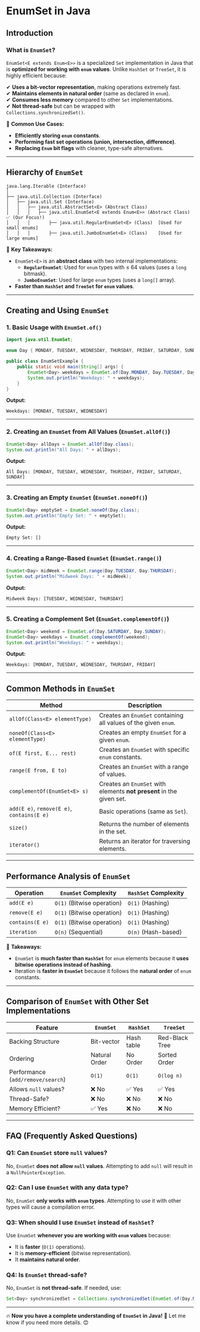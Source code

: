 

# **EnumSet in Java**  

## **Introduction**  

### **What is `EnumSet`?**  
`EnumSet<E extends Enum<E>>` is a specialized `Set` implementation in Java that is **optimized for working with `enum` values**. Unlike `HashSet` or `TreeSet`, it is highly efficient because:  

✔ **Uses a bit-vector representation**, making operations extremely fast.  
✔ **Maintains elements in natural order** (same as declared in `enum`).  
✔ **Consumes less memory** compared to other `Set` implementations.  
✔ **Not thread-safe** but can be wrapped with `Collections.synchronizedSet()`.  

📌 **Common Use Cases:**  
- **Efficiently storing `enum` constants**.  
- **Performing fast set operations (union, intersection, difference)**.  
- **Replacing `Enum` bit flags** with cleaner, type-safe alternatives.  

---

## **Hierarchy of `EnumSet`**  

```
java.lang.Iterable (Interface)
│
├── java.util.Collection (Interface)
│   ├── java.util.Set (Interface)
│   │   ├── java.util.AbstractSet<E> (Abstract Class)
│   │   │   ├── java.util.EnumSet<E extends Enum<E>> (Abstract Class) ✅ (Our Focus!)
│   │   │       ├── java.util.RegularEnumSet<E> (Class)  [Used for small enums]
│   │   │       ├── java.util.JumboEnumSet<E> (Class)    [Used for large enums]
```

📌 **Key Takeaways:**  
- `EnumSet<E>` is an **abstract class** with two internal implementations:  
  - **`RegularEnumSet`**: Used for `enum` types with ≤ 64 values (uses a `long` bitmask).  
  - **`JumboEnumSet`**: Used for large `enum` types (uses a `long[]` array).  
- **Faster than `HashSet` and `TreeSet` for `enum` values**.  

---

## **Creating and Using `EnumSet`**  

### **1. Basic Usage with `EnumSet.of()`**
```java
import java.util.EnumSet;

enum Day { MONDAY, TUESDAY, WEDNESDAY, THURSDAY, FRIDAY, SATURDAY, SUNDAY }

public class EnumSetExample {
    public static void main(String[] args) {
        EnumSet<Day> weekdays = EnumSet.of(Day.MONDAY, Day.TUESDAY, Day.WEDNESDAY);
        System.out.println("Weekdays: " + weekdays);
    }
}
```
**Output:**  
```
Weekdays: [MONDAY, TUESDAY, WEDNESDAY]
```

---

### **2. Creating an `EnumSet` from All Values (`EnumSet.allOf()`)**
```java
EnumSet<Day> allDays = EnumSet.allOf(Day.class);
System.out.println("All Days: " + allDays);
```
**Output:**  
```
All Days: [MONDAY, TUESDAY, WEDNESDAY, THURSDAY, FRIDAY, SATURDAY, SUNDAY]
```

---

### **3. Creating an Empty `EnumSet` (`EnumSet.noneOf()`)**
```java
EnumSet<Day> emptySet = EnumSet.noneOf(Day.class);
System.out.println("Empty Set: " + emptySet);
```
**Output:**  
```
Empty Set: []
```

---

### **4. Creating a Range-Based `EnumSet` (`EnumSet.range()`)**
```java
EnumSet<Day> midWeek = EnumSet.range(Day.TUESDAY, Day.THURSDAY);
System.out.println("Midweek Days: " + midWeek);
```
**Output:**  
```
Midweek Days: [TUESDAY, WEDNESDAY, THURSDAY]
```

---

### **5. Creating a Complement Set (`EnumSet.complementOf()`)**
```java
EnumSet<Day> weekend = EnumSet.of(Day.SATURDAY, Day.SUNDAY);
EnumSet<Day> weekdays = EnumSet.complementOf(weekend);
System.out.println("Weekdays: " + weekdays);
```
**Output:**  
```
Weekdays: [MONDAY, TUESDAY, WEDNESDAY, THURSDAY, FRIDAY]
```

---

## **Common Methods in `EnumSet`**  

| Method | Description |
|--------|------------|
| `allOf(Class<E> elementType)` | Creates an `EnumSet` containing all values of the given `enum`. |
| `noneOf(Class<E> elementType)` | Creates an empty `EnumSet` for a given `enum`. |
| `of(E first, E... rest)` | Creates an `EnumSet` with specific `enum` constants. |
| `range(E from, E to)` | Creates an `EnumSet` with a range of values. |
| `complementOf(EnumSet<E> s)` | Creates an `EnumSet` with elements **not present** in the given set. |
| `add(E e)`, `remove(E e)`, `contains(E e)` | Basic operations (same as `Set`). |
| `size()` | Returns the number of elements in the set. |
| `iterator()` | Returns an iterator for traversing elements. |

---

## **Performance Analysis of `EnumSet`**  

| Operation | `EnumSet` Complexity | `HashSet` Complexity |
|-----------|----------------------|----------------------|
| `add(E e)` | `O(1)` (Bitwise operation) | `O(1)` (Hashing) |
| `remove(E e)` | `O(1)` (Bitwise operation) | `O(1)` (Hashing) |
| `contains(E e)` | `O(1)` (Bitwise operation) | `O(1)` (Hashing) |
| `iteration` | `O(n)` (Sequential) | `O(n)` (Hash-based) |

📌 **Takeaways:**  
- `EnumSet` is **much faster than `HashSet`** for `enum` elements because it **uses bitwise operations instead of hashing**.  
- Iteration is **faster in `EnumSet`** because it follows the **natural order** of `enum` constants.  

---

## **Comparison of `EnumSet` with Other Set Implementations**  

| Feature | `EnumSet` | `HashSet` | `TreeSet` |
|---------|---------|---------|---------|
| Backing Structure | Bit-vector | Hash table | Red-Black Tree |
| Ordering | Natural Order | No Order | Sorted Order |
| Performance (`add/remove/search`) | `O(1)` | `O(1)` | `O(log n)` |
| Allows `null` values? | ❌ No | ✅ Yes | ✅ Yes |
| Thread-Safe? | ❌ No | ❌ No | ❌ No |
| Memory Efficient? | ✅ Yes | ❌ No | ❌ No |

---

## **FAQ (Frequently Asked Questions)**  

### **Q1: Can `EnumSet` store `null` values?**  
No, `EnumSet` **does not allow `null` values**. Attempting to add `null` will result in a `NullPointerException`.  

### **Q2: Can I use `EnumSet` with any data type?**  
No, `EnumSet` **only works with `enum` types**. Attempting to use it with other types will cause a compilation error.  

### **Q3: When should I use `EnumSet` instead of `HashSet`?**  
Use `EnumSet` **whenever you are working with `enum` values** because:  
- It is **faster** (`O(1)` operations).  
- It is **memory-efficient** (bitwise representation).  
- It **maintains natural order**.  

### **Q4: Is `EnumSet` thread-safe?**  
No, `EnumSet` is **not thread-safe**. If needed, use:  
```java
Set<Day> synchronizedSet = Collections.synchronizedSet(EnumSet.of(Day.MONDAY, Day.TUESDAY));
```

---

🔥 **Now you have a complete understanding of `EnumSet` in Java!** 🚀 Let me know if you need more details. 😊